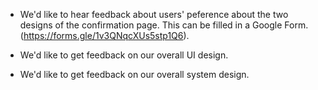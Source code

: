 - We'd like to hear feedback about users' peference about the two designs of the confirmation page. This can be filled in a Google Form. (https://forms.gle/1v3QNqcXUs5stp1Q6).
  
- We'd like to get feedback on our overall UI design.

- We'd like to get feedback on our overall system design.

